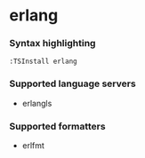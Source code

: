 # erlang

### Syntax highlighting

```vim
:TSInstall erlang
```

### Supported language servers

- erlangls

### Supported formatters

- erlfmt

